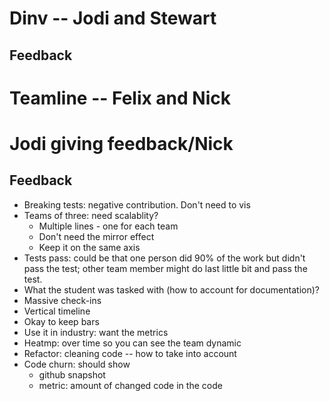 # Dinv -- Jodi and Stewart

## Feedback





# Teamline -- Felix and Nick
# Jodi giving feedback/Nick
## Feedback
  - Breaking tests: negative contribution. Don't need to vis
  - Teams of three: need scalablity?
    - Multiple lines - one for each team
    - Don't need the mirror effect
    - Keep it on the same axis
  - Tests pass: could be that one person did 90% of the work but didn't pass the test; other team member might do last little bit and pass the test.
  - What the student was tasked with (how to account for documentation)?
  - Massive check-ins
  - Vertical timeline
  - Okay to keep bars
  - Use it in industry: want the metrics
  - Heatmp: over time so you can see the team dynamic
  - Refactor: cleaning code -- how to take into account
  - Code churn: should show
    - github snapshot
    - metric: amount of changed code in the code  
